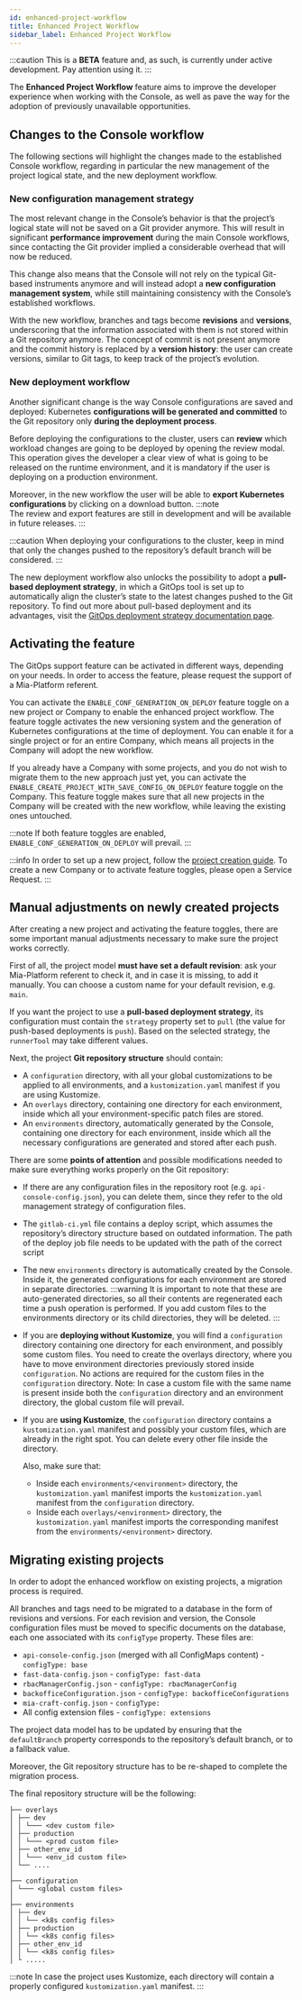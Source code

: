 ```yaml
---
id: enhanced-project-workflow
title: Enhanced Project Workflow
sidebar_label: Enhanced Project Workflow
---
```


:::caution
This is a **BETA** feature and, as such, is currently under active development. Pay attention using it.
:::

The **Enhanced Project Workflow** feature aims to improve the developer experience when working with the Console, as well as pave the way for the adoption of previously unavailable opportunities.

## Changes to the Console workflow

The following sections will highlight the changes made to the established Console workflow, regarding in particular the new management of the project logical state, and the new deployment workflow.

### New configuration management strategy

The most relevant change in the Console’s behavior is that the project’s logical state will not be saved on a Git provider anymore. This will result in significant **performance improvement** during the main Console workflows, since contacting the Git provider implied a considerable overhead that will now be reduced.

This change also means that the Console will not rely on the typical Git-based instruments anymore and will instead adopt a **new configuration management system**, while still maintaining consistency with the Console’s established workflows.

With the new workflow, branches and tags become **revisions** and **versions**, underscoring that the information associated with them is not stored within a Git repository anymore. The concept of commit is not present anymore and the commit history is replaced by a **version history**: the user can create versions, similar to Git tags, to keep track of the project’s evolution.

### New deployment workflow
Another significant change is the way Console configurations are saved and deployed: Kubernetes **configurations will be generated and committed** to the Git repository only **during the deployment process**. 

Before deploying the configurations to the cluster, users can **review** which workload changes are going to be deployed by opening the review modal. This operation gives the developer a clear view of what is going to be released on the runtime environment, and it is mandatory if the user is deploying on a production environment. 

Moreover, in the new workflow the user will be able to **export Kubernetes configurations** by clicking on a download button.
:::note  
The review and export features are still in development and will be available in future releases.
:::

:::caution
When deploying your configurations to the cluster, keep in mind that only the changes pushed to the repository’s default branch will be considered.
:::

The new deployment workflow also unlocks the possibility to adopt a **pull-based deployment strategy**, in which a GitOps tool is set up to automatically align the cluster’s state to the latest changes pushed to the Git repository. To find out more about pull-based deployment and its advantages, visit the [GitOps deployment strategy documentation page](/development_suite/deploy/gitops-based/index.md).

## Activating the feature

The GitOps support feature can be activated in different ways, depending on your needs. In order to access the feature, please request the support of a Mia-Platform referent.

You can activate the `ENABLE_CONF_GENERATION_ON_DEPLOY` feature toggle on a new project or Company to enable the enhanced project workflow. The feature toggle activates the new versioning system and the generation of Kubernetes configurations at the time of deployment. You can enable it for a single project or for an entire Company, which means all projects in the Company will adopt the new workflow.

If you already have a Company with some projects, and you do not wish to migrate them to the new approach just yet, you can activate the `ENABLE_CREATE_PROJECT_WITH_SAVE_CONFIG_ON_DEPLOY` feature toggle on the Company. This feature toggle makes sure that all new projects in the Company will be created with the new workflow, while leaving the existing ones untouched. 

:::note
If both feature toggles are enabled, `ENABLE_CONF_GENERATION_ON_DEPLOY` will prevail.
:::

:::info
In order to set up a new project, follow the [project creation guide](/development_suite/set-up-infrastructure/create-project.mdx). To create a new Company or to activate feature toggles, please open a Service Request.
:::

## Manual adjustments on newly created projects

After creating a new project and activating the feature toggles, there are some important manual adjustments necessary to make sure the project works correctly.

First of all, the project model **must have set a default revision**: ask your Mia-Platform referent to check it, and in case it is missing, to add it manually. You can choose a custom name for your default revision, e.g. `main`.

If you want the project to use a **pull-based deployment strategy**,<!-- TODO: (LINK) --> its configuration must contain the `strategy` property set to `pull` (the value for push-based deployments is `push`). Based on the selected strategy, the `runnerTool` may take different values. 
<!-- TODO: more details? -->

Next, the project **Git repository structure** should contain:

- A `configuration` directory, with all your global customizations to be applied to all environments, and a `kustomization.yaml` manifest if you are using Kustomize.
- An `overlays` directory, containing one directory for each environment, inside which all your environment-specific patch files are stored.
- An `environments` directory, automatically generated by the Console, containing one directory for each environment, inside which all the necessary configurations are generated and stored after each push.

There are some **points of attention** and possible modifications needed to make sure everything works properly on the Git repository:

- If there are any configuration files in the repository root (e.g. `api-console-config.json`), you can delete them, since they refer to the old management strategy of configuration files.
<!-- TODO: add complete list of files -->
- The `gitlab-ci.yml` file contains a deploy script, which assumes the repository’s directory structure based on outdated information. The path of the deploy job file needs to be updated with the path of the correct script <!-- (TBD) -->
- The new `environments` directory is automatically created by the Console. Inside it, the generated configurations for each environment are stored in separate directories. 
:::warning
It is important to note that these are auto-generated directories, so all their contents are regenerated each time a push operation is performed. If you add custom files to the environments directory or its child directories, they will be deleted. 
:::

- If you are **deploying without Kustomize**, you will find a `configuration` directory containing one directory for each environment, and possibly some custom files.
You need to create the overlays directory, where you have to move environment directories previously stored inside `configuration`. No actions are required for the custom files in the `configuration` directory. 
Note: In case a custom file with the same name is present inside both the `configuration` directory and an environment directory, the global custom file will prevail.
- If you are **using Kustomize**, the `configuration` directory contains a `kustomization.yaml` manifest and possibly your custom files, which are already in the right spot. You can delete every other file inside the directory.

    Also, make sure that: 
    - Inside each `environments/<environment>` directory, the `kustomization.yaml` manifest imports the `kustomization.yaml` manifest from the `configuration` directory. <!-- This should be automatically handled by the Console. -->
    - Inside each `overlays/<environment>` directory, the `kustomization.yaml` manifest imports the corresponding manifest from the `environments/<environment>` directory.

## Migrating existing projects

In order to adopt the enhanced workflow on existing projects, a migration process is required.

<!-- here we are talking about moving files to a database. Is it ok? -->
All branches and tags need to be migrated to a database in the form of revisions and versions. For each revision and version, the Console configuration files must be moved to specific documents on the database, each one associated with its `configType` property. These files are: 

- `api-console-config.json` (merged with all ConfigMaps content) - `configType: base`
- `fast-data-config.json` - `configType: fast-data`
- `rbacManagerConfig.json` - `configType: rbacManagerConfig`
- `backofficeConfiguration.json` - `configType: backofficeConfigurations`
- `mia-craft-config.json` - `configType: ` <!-- TBD -->
- All config extension files - `configType: extensions`

The project data model has to be updated by ensuring that the `defaultBranch` property corresponds to the repository’s default branch, or to a fallback value.

Moreover, the Git repository structure has to be re-shaped to complete the migration process.

The final repository structure will be the following: 

```
├── overlays
│ ├── dev
│ │ └─── <dev custom file>
│ ├── production
│ │ └─── <prod custom file>
│ ├── other_env_id
│ │ └─── <env_id custom file>
│ └── ....
│
├── configuration
│ └─── <global custom files>
│
├── environments
│ ├── dev
│ │ └── <k8s config files>
│ ├── production
│ │ └── <k8s config files>
│ ├── other_env_id
│ │ └── <k8s config files>
│ └ .....
```

:::note
In case the project uses Kustomize, each directory will contain a properly configured `kustomization.yaml` manifest.
:::
